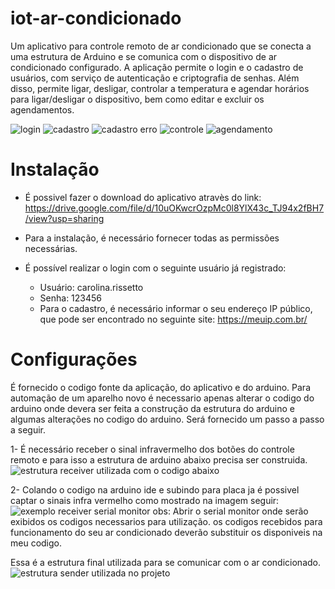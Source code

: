 
# iot-ar-condicionado

Um aplicativo para controle remoto de ar condicionado que se conecta a uma estrutura de Arduino e se comunica com o dispositivo de ar condicionado configurado. A aplicação permite o login e o cadastro de usuários, com serviço de autenticação e criptografia de senhas. Além disso, permite ligar, desligar, controlar a temperatura e agendar horários para ligar/desligar o dispositivo, bem como editar e excluir os agendamentos.

![login](https://github.com/Arduino-IRremote/Arduino-IRremote/assets/65413041/e74f4697-2e96-47b6-8d85-2d637b7aa9b5)
![cadastro](https://github.com/Arduino-IRremote/Arduino-IRremote/assets/65413041/067f89c7-7dbd-4ca8-86e5-4b433387cf27)
![cadastro erro](https://github.com/Arduino-IRremote/Arduino-IRremote/assets/65413041/46dc5542-4438-4d20-91fd-476fc05ae3b8)
![controle](https://github.com/Arduino-IRremote/Arduino-IRremote/assets/65413041/e047b142-0e9e-4eb0-842b-6f718445549f)
![agendamento](https://github.com/Arduino-IRremote/Arduino-IRremote/assets/65413041/17531d9e-06fa-4849-8c45-85d170e3523e)

# Instalação

 - É possivel fazer o download do aplicativo atravès do link: https://drive.google.com/file/d/10uOKwcrOzpMc0l8YlX43c_TJ94x2fBH7/view?usp=sharing
 
 - Para a instalação, é necessário fornecer todas as permissões necessárias.
 - É possível realizar o login com o seguinte usuário já registrado:
	 - Usuário: carolina.rissetto
	 - Senha: 123456
	 - Para o cadastro, é necessário informar o seu endereço IP público, que pode ser encontrado no seguinte site: https://meuip.com.br/

# Configurações

É fornecido o codigo fonte da aplicação, do aplicativo e do arduino.
Para automação de um aparelho novo é necessario  apenas alterar o codigo do arduino onde devera ser feita a construção da estrutura do arduino e algumas alterações no codigo do arduino. Será fornecido um passo a passo a seguir.

1- É necessário receber o sinal infravermelho dos botões do controle remoto e para isso a estrutura de arduino abaixo precisa ser construida.
![estrutura receiver utilizada com o codigo abaixo](https://github.com/Arduino-IRremote/Arduino-IRremote/assets/65413041/7ad96745-0a82-4d41-993c-9b69c75df010)

2- Colando o codigo na arduino ide e subindo para placa ja é possivel captar o sinais infra vermelho como mostrado na imagem seguir:
![exemplo receiver serial monitor](https://github.com/Arduino-IRremote/Arduino-IRremote/assets/65413041/b4a588a4-4607-4e74-b06b-252c85f2743b)
obs: Abrir o serial monitor onde serão exibidos os codigos necessarios para utilização.
os codigos recebidos para funcionamento do seu ar condicionado deverão substituir os disponiveis na meu codigo.

Essa é a estrutura final utilizada para se comunicar com o ar condicionado.
![estrutura sender utilizada no projeto](https://github.com/Arduino-IRremote/Arduino-IRremote/assets/65413041/e74f8054-d2e9-4776-af66-0e7c9efac574)


